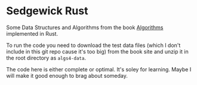 # Sedgewick Rust

Some Data Structures and Algorithms from the book [Algorithms](https://algs4.cs.princeton.edu/home/) implemented in Rust.

To run the code you need to download the test data files (which I don't include in this git repo cause it's too big) from the book site and unzip it in the root directory as `algs4-data`.

The code here is either complete or optimal. It's soley for learning. Maybe I will make it good enough to brag about someday.
